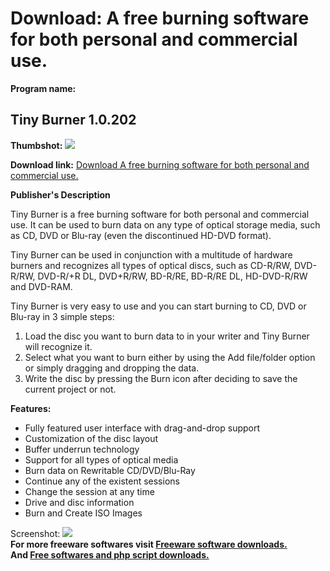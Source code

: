 # Download: A free burning software for both personal and commercial use.

**Program name:**

## Tiny Burner 1.0.202

  
**Thumbshot:** ![](http://www.freewarefiles.com/screenshot/tinyburner_md.jpg)   
  
**Download link:** [Download A free burning software for both personal and commercial use.](http://freesoftwares.boysofts.com/Tiny-Burner_program_66543.html)  
  


**Publisher's Description**  
  


Tiny Burner is a free burning software for both personal and commercial use. It can be used to burn data on any type of optical storage media, such as CD, DVD or Blu-ray (even the discontinued HD-DVD format). 

Tiny Burner can be used in conjunction with a multitude of hardware burners and recognizes all types of optical discs, such as CD-R/RW, DVD-R/RW, DVD-R/+R DL, DVD+R/RW, BD-R/RE, BD-R/RE DL, HD-DVD-R/RW and DVD-RAM. 

Tiny Burner is very easy to use and you can start burning to CD, DVD or Blu-ray in 3 simple steps:

  1. Load the disc you want to burn data to in your writer and Tiny Burner will recognize it. 
  2. Select what you want to burn either by using the Add file/folder option or simply dragging and dropping the data. 
  3. Write the disc by pressing the Burn icon after deciding to save the current project or not. 

**Features:**

  * Fully featured user interface with drag-and-drop support 
  * Customization of the disc layout 
  * Buffer underrun technology 
  * Support for all types of optical media 
  * Burn data on Rewritable CD/DVD/Blu-Ray 
  * Continue any of the existent sessions 
  * Change the session at any time 
  * Drive and disc information 
  * Burn and Create ISO Images 

  
  
Screenshot: ![](http://www.freewarefiles.com/screenshot/tinyburner.jpg)   
**For more freeware softwares visit [Freeware software downloads.](http://freesoftwares.boysofts.com/)**   
**And [Free softwares and php script downloads.](http://www.boysofts.com/)**
